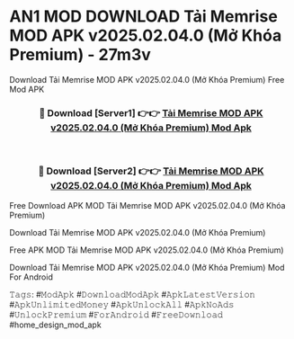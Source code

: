 # AN1 MOD DOWNLOAD Tải Memrise MOD APK v2025.02.04.0 (Mở Khóa Premium) - 27m3v
Download Tải Memrise MOD APK v2025.02.04.0 (Mở Khóa Premium) Free Mod APK

<div align="center">
<h3>🔴 Download [Server1] 👉👉 <a href="https://apk-comot.site?title=Tải_Memrise_MOD_APK_v2025.02.04.0_(Mở_Khóa_Premium)">Tải Memrise MOD APK v2025.02.04.0 (Mở Khóa Premium) Mod Apk</a></h3><br>

<h3>🔴 Download [Server2] 👉👉 <a href="https://apk-comot.site?title=Tải_Memrise_MOD_APK_v2025.02.04.0_(Mở_Khóa_Premium)">Tải Memrise MOD APK v2025.02.04.0 (Mở Khóa Premium) Mod Apk</a></h3>
</div>


Free Download APK MOD Tải Memrise MOD APK v2025.02.04.0 (Mở Khóa Premium)

Download Tải Memrise MOD APK v2025.02.04.0 (Mở Khóa Premium) 

Free APK MOD Tải Memrise MOD APK v2025.02.04.0 (Mở Khóa Premium) 

Download Tải Memrise MOD APK v2025.02.04.0 (Mở Khóa Premium) Mod For Android

𝚃𝚊𝚐𝚜: #𝙼𝚘𝚍𝙰𝚙𝚔 #𝙳𝚘𝚠𝚗𝚕𝚘𝚊𝚍𝙼𝚘𝚍𝙰𝚙𝚔 #𝙰𝚙𝚔𝙻𝚊𝚝𝚎𝚜𝚝𝚅𝚎𝚛𝚜𝚒𝚘𝚗 #𝙰𝚙𝚔𝚄𝚗𝚕𝚒𝚖𝚒𝚝𝚎𝚍𝙼𝚘𝚗𝚎𝚢 #𝙰𝚙𝚔𝚄𝚗𝚕𝚘𝚌𝚔𝙰𝚕𝚕 #𝙰𝚙𝚔𝙽𝚘𝙰𝚍𝚜 #𝚄𝚗𝚕𝚘𝚌𝚔𝙿𝚛𝚎𝚖𝚒𝚞𝚖 #𝙵𝚘𝚛𝙰𝚗𝚍𝚛𝚘𝚒𝚍 #𝙵𝚛𝚎𝚎𝙳𝚘𝚠𝚗𝚕𝚘𝚊𝚍 #home_design_mod_apk